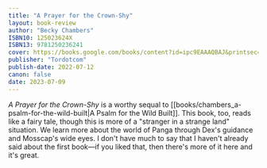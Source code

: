 ```yaml
---
title: "A Prayer for the Crown-Shy"
layout: book-review
author: "Becky Chambers"
ISBN10: 125023624X
ISBN13: 9781250236241
cover: https://books.google.com/books/content?id=ipc9EAAAQBAJ&printsec=frontcover&img=1&zoom=1&edge=curl&source=gbs_api
publisher: "Tordotcom"
publish-date: 2022-07-12
canon: false
date: 2023-07-09
---
```

*A Prayer for the Crown-Shy* is a worthy sequal to [[books/chambers_a-psalm-for-the-wild-built|A Psalm for the Wild Built]].
This book, too, reads like a fairy tale, though this is more of a "stranger in a strange land" situation.
We learn more about the world of Panga through Dex's guidance and Mosscap's wide eyes.
I don't have much to say that I haven't already said about the first book—if you liked that, then there's more of it here and it's great.